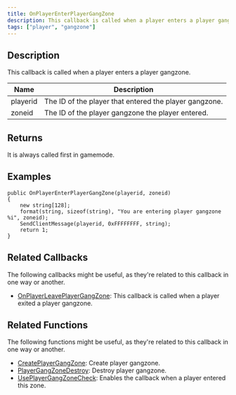 ```yaml
---
title: OnPlayerEnterPlayerGangZone
description: This callback is called when a player enters a player gangzone
tags: ["player", "gangzone"]
---
```


<VersionWarn version='omp v1.1.0.2612' />

## Description

This callback is called when a player enters a player gangzone.

| Name     | Description                                            |
| -------- | ------------------------------------------------------ |
| playerid | The ID of the player that entered the player gangzone. |
| zoneid   | The ID of the player gangzone the player entered.      |

## Returns

It is always called first in gamemode.

## Examples

```pawn
public OnPlayerEnterPlayerGangZone(playerid, zoneid)
{
    new string[128];
    format(string, sizeof(string), "You are entering player gangzone %i", zoneid);
    SendClientMessage(playerid, 0xFFFFFFFF, string);
    return 1;
}
```

## Related Callbacks

The following callbacks might be useful, as they're related to this callback in one way or another. 

- [OnPlayerLeavePlayerGangZone](OnPlayerLeavePlayerGangZone): This callback is called when a player exited a player gangzone.

## Related Functions

The following functions might be useful, as they're related to this callback in one way or another. 

- [CreatePlayerGangZone](../functions/CreatePlayerGangZone): Create player gangzone.
- [PlayerGangZoneDestroy](../functions/PlayerGangZoneDestroy): Destroy player gangzone.
- [UsePlayerGangZoneCheck](../functions/UsePlayerGangZoneCheck): Enables the callback when a player entered this zone.
